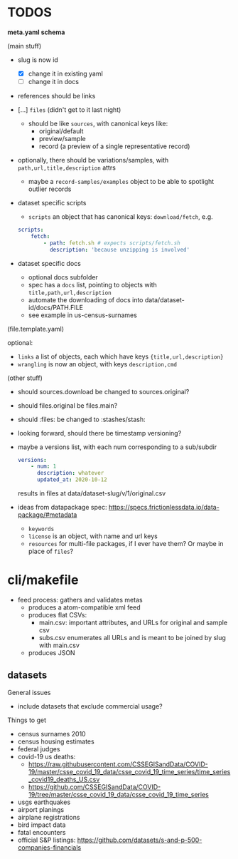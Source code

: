 # TODOS


**meta.yaml schema**

(main stuff)
- slug is now id
    - [x] change it in existing yaml
    - [ ] change it in docs
- references should be links

- [...] `files` (didn't get to it last night)
    - should be like `sources`, with canonical keys like:
        - original/default
        - preview/sample
        - record (a preview of a single representative record)

- optionally, there should be variations/samples, with `path,url,title,description` attrs
    - maybe a `record-samples/examples` object to be able to spotlight outlier records


- dataset specific scripts
    - `scripts` an object that has canonical keys: `download/fetch`, e.g.
    ```yaml
    scripts:
        fetch:
            - path: fetch.sh # expects scripts/fetch.sh
              description: 'because unzipping is involved'
    ```

- dataset specific docs
    - optional docs subfolder
    - spec has a `docs` list, pointing to objects with `title,path,url,description`
    - automate the downloading of docs into data/dataset-id/docs/PATH.FILE
    - see example in us-census-surnames

(file.template.yaml)

optional:
- `links` a list of objects, each which have keys `{title,url,description}`
- `wrangling` is now an object, with keys `description,cmd`



(other stuff)
- should sources.download be changed to sources.original?
- should files.original be files.main?
- should :files: be changed to :stashes/stash:
- looking forward, should there be timestamp versioning? 
- maybe a versions list, with each num corresponding to a sub/subdir
    ```yaml
    versions:
        - num: 1
          description: whatever
          updated_at: 2020-10-12
    ```
    results in files at data/dataset-slug/v/1/original.csv

- ideas from datapackage spec: https://specs.frictionlessdata.io/data-package/#metadata
    - `keywords`
    - `license` is an object, with name and url keys
    - `resources` for multi-file packages, if I ever have them? Or maybe in place of `files`?


# cli/makefile
- feed process: gathers and validates metas
    - produces a atom-compatible xml feed
    - produces flat CSVs:
        - main.csv: important attributes, and URLs for original and sample csv
        - subs.csv enumerates all URLs and is meant to be joined by slug with main.csv
    - produces JSON


## datasets

General issues
- include datasets that exclude commercial usage?

Things to get
- census surnames 2010
- census housing estimates
- federal judges
- covid-19 us deaths: 
    - https://raw.githubusercontent.com/CSSEGISandData/COVID-19/master/csse_covid_19_data/csse_covid_19_time_series/time_series_covid19_deaths_US.csv
    - https://github.com/CSSEGISandData/COVID-19/tree/master/csse_covid_19_data/csse_covid_19_time_series
- usgs earthquakes
- airport planings
- airplane registrations
- bird impact data
- fatal encounters
- official S&P listings: https://github.com/datasets/s-and-p-500-companies-financials

